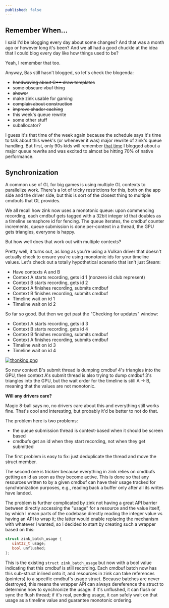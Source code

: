 ```yaml
---
published: false
---
```

## Remember When...

I said I'd be blogging every day about some changes? And that was a month ago or however long it's been? And we all had a good chuckle at the idea that I could blog every day like how things used to be?

Yeah, I remember that too.

Anyway, Bas still hasn't blogged, so let's check the blogenda:
* ~~handwaving about C++ draw templates~~
* ~~some obscure vbuf thing~~
* ~~shower~~
* make zink usable for gaming
* ~~complain about construction~~
* ~~improve shader caching~~
* this week's queue rewrite
* some other stuff
* suballocator?

I guess it's that time of the week again because the schedule says it's time to talk about this week's (or whenever it was) major rewrite of zink's queue handling. But first, only 90s kids will remember [that time](https://www.supergoodcode.com/architecture/) I blogged about a major queue rewrite and was excited to almost be hitting 70% of native performance.

## Synchronization
A common use of GL for big games is using multiple GL contexts to parallelize work. There's a lot of tricky restrictions for this, both on the app side and the driver side, but this is sort of the closest thing to multiple cmdbufs that GL provides.

We all recall how zink now uses a monotonic queue: upon commencing recording, each cmdbuf gets tagged with a 32bit integer id that doubles as a timeline semaphore id for fencing. The queue iterates, the cmdbuf counter increments, queue submission is done per-context in a thread, the GPU gets triangles, everyone is happy.

But how well does that work out with multiple contexts?

Pretty well, it turns out, as long as you're using a Vulkan driver that doesn't actually check to ensure you're using monotonic ids for your timeline values. Let's check out a totally hypothetical scenario that isn't just Steam:

* Have contexts A and B
* Context A starts recording, gets id 1 (nonzero id club represent)
* Context B starts recording, gets id 2
* Context A finishes recording, submits cmdbuf
* Context B finishes recording, submits cmdbuf
* Timeline wait on id 1
* Timeline wait on id 2

So far so good. But then we get past the "Checking for updates" window:
* Context A starts recording, gets id 3
* Context B starts recording, gets id 4
* Context B finishes recording, submits cmdbuf
* Context A finishes recording, submits cmdbuf
* Timeline wait on id 3
* Timeline wait on id 4

[![thonking.png]({{site.url}}/assets/thonking.png)]({{site.url}}/assets/thonking.png)

So now context B's submit thread is dumping cmdbuf 4's triangles into the GPU, then context A's submit thread is also trying to dump cmdbuf 3's triangles into the GPU, but the wait order for the timeline is still A -> B, meaning that the values are not monotonic.

**Will any drivers care?**

Magic 8-ball says no, no drivers care about this and everything still works fine. That's cool and interesting, but probably it'd be better to not do that.

The problem here is two problems:
* the queue submission thread is context-based when it should be screen based
* cmdbufs get an id when they start recording, not when they get submitted

The first problem is easy to fix: just deduplicate the thread and move the struct member.

The second one is trickier because everything in zink relies on cmdbufs getting an id as soon as they become active. This is done so that any resources written to by a given cmdbuf can have their usage tracked for synchronization purposes, e.g., reading back a buffer only after all its writes have landed.

The problem is further complicated by zink not having a great API barrier between directly accessing the "usage" for a resource and the value itself, by which I mean parts of the codebase directly reading the integer value vs having an API to wrap it; the latter would enable replacing the mechanism with whatever I wanted, so I decided to start by creating such a wrapper based on this:

```c
struct zink_batch_usage {
   uint32_t usage;
   bool unflushed;
};
```

This is the existing `struct zink_batch_usage` but now with a bool value indicating that this cmdbuf is still recording. Each cmdbuf batch now has this sub-struct inlined onto it, and resources in zink can take references (pointers) to a specific cmdbuf's usage struct. Because batches are never destroyed, this means the wrapper API can always dereference the struct to determine how to synchronize the usage: if it's unflushed, it can flush or sync the flush thread; if it's real, pending usage, it can safely wait on that usage as a timeline value and guarantee monotonic ordering.